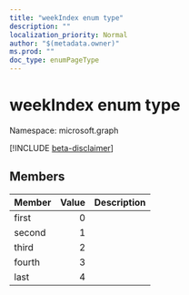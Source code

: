 ```yaml
---
title: "weekIndex enum type"
description: ""
localization_priority: Normal
author: "$(metadata.owner)"
ms.prod: ""
doc_type: enumPageType
---
```


# weekIndex enum type

Namespace: microsoft.graph

[!INCLUDE [beta-disclaimer](../../includes/beta-disclaimer.md)]

## Members

| Member | Value | Description |
| :----- | ----: | :---------- |
| first  | 0     |             |
| second | 1     |             |
| third  | 2     |             |
| fourth | 3     |             |
| last   | 4     |             |
